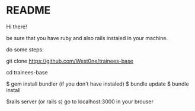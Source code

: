 # README

Hi there!

be sure that you have ruby and also rails instaled in your machine.

do some steps:

git clone https://github.com/West0ne/trainees-base

cd trainees-base

$ gem install bundler (if you don't have instaled)
$ bundle update
$ bundle install

$rails server (or rails s)
go to localhost:3000 in your brouser
